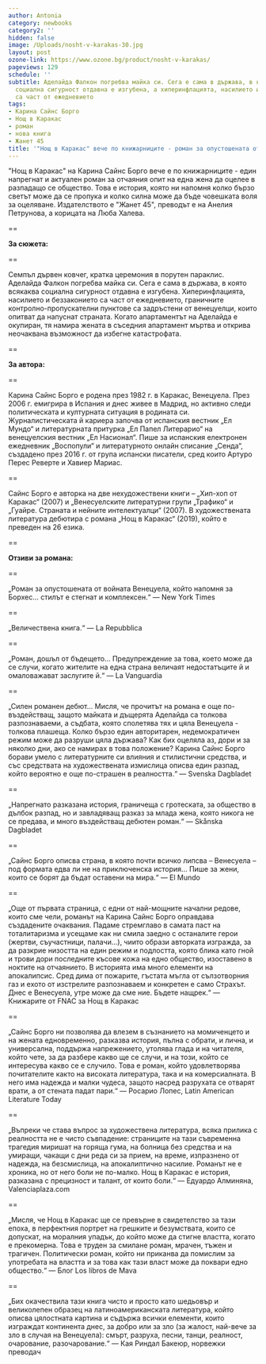 ```yaml
---
author: Antonia
category: newbooks
category2: ''
hidden: false
image: /Uploads/nosht-v-karakas-30.jpg
layout: post
ozone-link: https://www.ozone.bg/product/nosht-v-karakas/
pageviews: 129
schedule: ''
subtitle: Аделайда Фалкон погребва майка си. Сега е сама в държава, в която всякаква
  социална сигурност отдавна е изгубена, а хиперинфлацията, насилието и беззаконието
  са част от ежедневието
tags:
- Карина Сайнс Борго
- Нощ в Каракас
- роман
- нова книга
- Жанет 45
title: '"Нощ в Каракас" вече по книжарниците - роман за опустошената от войната Венецуела'
---
```


"Нощ в Каракас" на Карина Сайнс Борго вече е по книжарниците - един напрегнат и актуален роман за отчаяния опит на една жена да оцелее в разпадащо се общество. Това е история, която ни напомня колко бързо светът може да се пропука и колко силна може да бъде човешката воля за оцеляване. Издателството е "Жанет 45", преводът е на Анелия Петрунова, а корицата на Люба Халева.

\==

**За сюжета:**

\==

Семпъл дървен ковчег, кратка церемония в порутен параклис. Аделайда Фалкон погребва майка си. Сега е сама в държава, в която всякаква социална сигурност отдавна е изгубена. Хиперинфлацията, насилието и беззаконието са част от ежедневието, граничните контролно-пропускателни пунктове са задръстени от венецуелци, които опитват да напуснат страната. Когато апартаментът на Аделайда е окупиран, тя намира жената в съседния апартамент мъртва и открива неочаквана възможност да избегне катастрофата. 

\==

**За автора:**

\==

Карина Сайнс Борго е родена през 1982 г. в Каракас, Венецуела. През 2006 г. емигрира в Испания и днес живее в Мадрид, но активно следи политическата и културната ситуация в родината си. Журналистическата й кариера започва от испанския вестник „Ел Мундо“ и литературната притурка „Ел Папел Литерарио“ на венецуелския вестник „Ел Насионал“. Пише за испанския електронен ежедневник „Воспопули“ и литературното онлайн списание „Сенда“, създадено през 2016 г. от група испански писатели, сред които Артуро Перес Реверте и Хавиер Мариас. 

\==

Сайнс Борго е авторка на две нехудожествени книги – „Хип-хоп от Каракас“ (2007) и „Венесуелските литературни групи „Трафико“ и „Гуайре. Страната и нейните интелектуалци“ (2007). В художествената литература дебютира с романа „Нощ в Каракас“ (2019), който е преведен на 26 езика. 

\==

**Отзиви за романа:**

\==

„Роман за опустошената от войната Венецуела, който напомня за Борхес... стилът е стегнат и комплексен.“ — New York Times

\==

„Величествена книга.“ — La Repubblica

\==

 „Роман, дошъл от бъдещето... Предупреждение за това, което може да се случи, когато жителите на една страна величаят недостатъците й и омаловажават заслугите й.“ — La Vanguardia

\==

„Силен романен дебют... Мисля, че прочитът на романа е още по-въздействащ, защото майката и дъщерята Аделайда са толкова разпознаваеми, а съдбата, която сполетява тях и цяла Венецуела - толкова плашеща. Колко бързо един авторитарен, недемократичен режим може да разруши цяла държава? Как бих оцеляла аз, дори и за няколко дни, ако се намирах в това положение? Карина Сайнс Борго борави умело с литературните си влияния и стилистични средства, и със средствата на художествената измислица описва един разпад, който вероятно е още по-страшен в реалността.“ — Svenska Dagbladet

\==

„Напрегнато разказана история, граничеща с гротеската, за общество в дълбок разпад, но и завладяващ разказ за млада жена, която никога не се предава, и много въздействащ дебютен роман.“ — Skånska Dagbladet

\==

 „Сайнс Борго описва страна, в която почти всичко липсва – Венесуела – под формата едва ли не на приключенска история... Пише за жени, които се борят да бъдат оставени на мира.“ — El Mundo

\==

 „Още от първата страница, с едни от най-мощните начални редове, които сме чели, романът на Карина Сайнс Борго оправдава създадените очаквания. Падаме стремглаво в самата паст на тоталитаризма и усещаме как ни смила заедно с останалите герои (жертви, съучастници, палачи...), чиито образи авторката изгражда, за да разкрие низостта на един режим и подлостта, която блика като гной и трови дори последните късове кожа на едно общество, изоставено в ноктите на отчаянието. В историята има много елементи на апокалипсис. Сред дима от пожарите, гъстата мъгла от сълзотворния газ и ехото от изстрелите разпознаваем и конкретен е само Страхът. Днес е Венесуела, утре може да сме ние. Бъдете нащрек.“ — Книжарите от FNAC за Нощ в Каракас 

\==

„Сайнс Борго ни позволява да влезем в съзнанието на момиченцето и на жената едновременно, разказва история, пълна с обрати, и лична, и универсална, поддържа напрежението, утолява глада и на читателя, който чете, за да разбере какво ще се случи, и на този, който се интересува какво се е случило. Това е роман, който удовлетворява почитателите както на високата литература, така и на комерсиалната. В него има надежда и малки чудеса, защото насред разрухата се отварят врати, а от стената падат пари.“ — Росарио Лопес, Latin American Literature Today

\==

„Въпреки че става въпрос за художествена литература, всяка прилика с реалността не е чисто съвпадение: страниците на тази съвременна трагедия миришат на горяща гума, на болница без средства и на умиращи, чакащи с дни реда си за прием, на време, изпразнено от надежда, на безсмислица, на апокалиптично насилие. Романът не е хроника, но от него боли не по-малко. Нощ в Каракас е история, разказана с прецизност и талант, от които боли.“ — Едуардо Алминяна, Valenciaplaza.com

\==

„Мисля, че Нощ в Каракас ще се превърне в свидетелство за тази епоха, в перфектния портрет на грешките и безумствата, които се допускат, на моралния упадък, до който може да стигне властта, когато е прекомерна. Това е труден за смилане роман, мрачен, тъжен и трагичен. Политически роман, който ни приканва да помислим за употребата на властта и за това как тази власт може да поквари едно общество.“ — Блог Los libros de Mava

\==

„Бих окачествила тази книга чисто и просто като шедьовър и великолепен образец на латиноамериканската литература, който описва цялостната картина и съдържа всички елементи, които изграждат континента днес, за добро или за зло (за жалост, най-вече за зло в случая на Венецуела): смърт, разруха, песни, танци, реалност, очарование, разочарование.“ — Кая Риндал Бакеюр, норвежки преводач